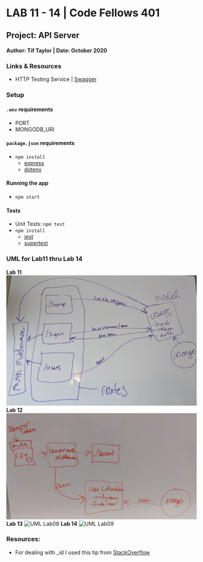 # LAB 11 - 14 | Code Fellows 401

## Project: API Server

#### Author: Tif Taylor | Date: October 2020

### Links & Resources
- HTTP Testing Service | [Swagger](inspector.swagger.io)

### Setup
#### `.env` requirements
- PORT
- MONGODB_URI

#### `package.json` requirements
- `npm install`
  - [express](https://expressjs.com/)
  - [dotenv](https://www.npmjs.com/package/dotenv)


#### Running the app
- `npm start`

#### Tests
- Unit Tests: `npm test`
- `npm install`
  - [jest](https://jestjs.io/)
  - [supertest](https://www.npmjs.com/package/supertest)


### UML for Lab11 thru Lab 14
**Lab 11**
![UML Lab06](assets/lab11uml.jpg)
**Lab 12**
![UML Lab07](assets/lab12uml.jpg)
**Lab 13**
![UML Lab08](assets/lab13uml.jpg)
**Lab 14**
![UML Lab09](assets/lab14uml.jpg)

### Resources: 
- For dealing with _id I used this tip from [StackOverflow](https://stackoverflow.com/questions/7034848/mongodb-output-id-instead-of-id)